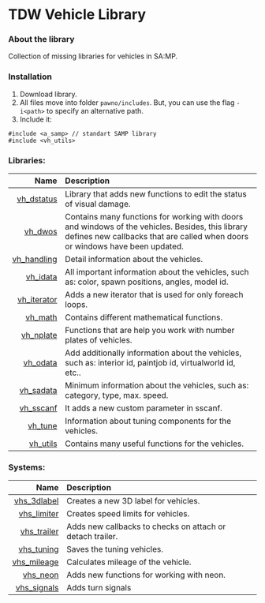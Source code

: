 # TDW Vehicle Library

### About the library
Collection of missing libraries for vehicles in SA:MP.

### Installation
1. Download library.
2. All files move into folder `pawno/includes`. But, you can use the flag `-i<path>` to specify an alternative path.
3. Include it:
```PAWN
#include <a_samp> // standart SAMP library
#include <vh_utils>
```

### Libraries:
| Name        | Description |
|------------:|:------------|
| [vh_dstatus](https://github.com/TDW-org/samp-include-vehicle/blob/master/tdw_vehicle/utils/damage_status.inc)  | Library that adds new functions to edit the status of visual damage. |
| [vh_dwos](https://github.com/TDW-org/samp-include-vehicle/blob/master/vh_dwos.inc)     | Contains many functions for working with doors and windows of the vehicles. Besides, this library defines new callbacks that are called when doors or windows have been updated. |
| [vh_handling](https://github.com/TDW-org/samp-include-vehicle/blob/master/tdw_vehicle/data/gtasa_handling.inc) | Detail information about the vehicles. |
| [vh_idata](https://github.com/TDW-org/samp-include-vehicle/blob/master/tdw_vehicle/data/important_data.inc)    | All important information about the vehicles, such as: color, spawn positions, angles, model id. |
| [vh_iterator](https://github.com/TDW-org/samp-include-vehicle/blob/master/tdw_vehicle/data/iterator.inc) | Adds a new iterator that is used for only foreach loops. |
| [vh_math](https://github.com/TDW-org/samp-include-vehicle/blob/master/tdw_vehicle/utils/math_functions.inc)     | Contains different mathematical functions. |
| [vh_nplate](https://github.com/TDW-org/samp-include-vehicle/blob/master/tdw_vehicle/utils/number_plate.inc)   | Functions that are help you work with number plates of vehicles. |
| [vh_odata](https://github.com/TDW-org/samp-include-vehicle/blob/master/tdw_vehicle/data/other_data.inc)    | Add additionally information about the vehicles, such as: interior id, paintjob id, virtualworld id, etc.. |
| [vh_sadata](https://github.com/TDW-org/samp-include-vehicle/blob/master/tdw_vehicle/data/gtasa_data.inc)   | Minimum information about the vehicles, such as: category, type, max. speed. |
| [vh_sscanf](https://github.com/TDW-org/samp-include-vehicle/blob/master/tdw_vehicle/utils/sscanf_custom_parameter.inc)   | It adds a new custom parameter in sscanf. |
| [vh_tune](https://github.com/TDW-org/samp-include-vehicle/blob/master/tdw_vehicle/data/tuning_data.inc)     | Information about tuning components for the vehicles. |
| [vh_utils](https://github.com/TDW-org/samp-include-vehicle/blob/master/tdw_vehicle/utils/useful_functions.inc)    | Contains many useful functions for the vehicles. |

### Systems:
| Name        | Description |
|------------:|:------------|
| [vhs_3dlabel](https://github.com/TDW-org/samp-include-vehicle/blob/master/tdw_vehicle/system/3dtext_label.inc) | Creates a new 3D label for vehicles. |
| [vhs_limiter](https://github.com/TDW-org/samp-include-vehicle/blob/master/tdw_vehicle/system/limiter.inc) | Creates speed limits for vehicles. |
| [vhs_trailer](https://github.com/TDW-org/samp-include-vehicle/blob/master/tdw_vehicle/system/trailer_manage.inc) | Adds new callbacks to checks on attach or detach trailer. |
| [vhs_tuning](https://github.com/TDW-org/samp-include-vehicle/blob/master/tdw_vehicle/system/tuning_manage.inc)  | Saves the tuning vehicles. |
| [vhs_mileage](https://github.com/TDW-org/samp-include-vehicle/blob/master/tdw_vehicle/system/mileage.inc) | Calculates mileage of the vehicle. |
| [vhs_neon](https://github.com/TDW-org/samp-include-vehicle/blob/master/tdw_vehicle/system/neon.inc) | Adds new functions for working with neon. |
| [vhs_signals](https://github.com/TDW-org/samp-include-vehicle/blob/master/tdw_vehicle/system/turn_signals.inc) | Adds turn signals |
